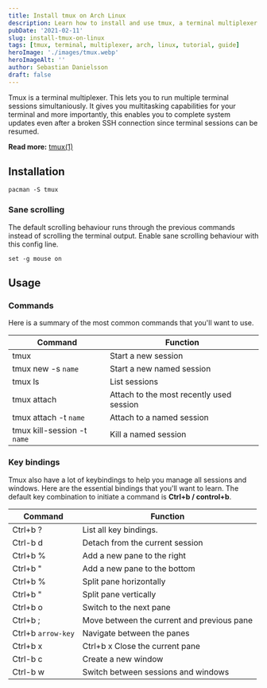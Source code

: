 ```yaml
---
title: Install tmux on Arch Linux
description: Learn how to install and use tmux, a terminal multiplexer that enables multiple terminal sessions, multitasking capabilities, and persistent SSH sessions.
pubDate: '2021-02-11'
slug: install-tmux-on-linux
tags: [tmux, terminal, multiplexer, arch, linux, tutorial, guide]
heroImage: './images/tmux.webp'
heroImageAlt: ''
author: Sebastian Danielsson
draft: false
---
```


Tmux is a terminal multiplexer. This lets you to run multiple terminal sessions simultaniously. It gives you multitasking capabilities for your terminal and more importantly, this enables you to complete system updates even after a broken SSH connection since terminal sessions can be resumed.

<!--truncate-->

**Read more:** [tmux(1)](https://man7.org/linux/man-pages/man1/tmux.1.html)

## Installation

```shell
pacman -S tmux
```

### Sane scrolling

The default scrolling behaviour runs through the previous commands instead of scrolling the terminal output. Enable sane scrolling behaviour with this config line.

```shell title="~/.config/tmux/tmux.conf"
set -g mouse on
```

## Usage

### Commands

Here is a summary of the most common commands that you'll want to use.

| Command                     | Function                                 |
| --------------------------- | ---------------------------------------- |
| tmux                        | Start a new session                      |
| tmux new -s `name`          | Start a new named session                |
| tmux ls                     | List sessions                            |
| tmux attach                 | Attach to the most recently used session |
| tmux attach -t `name`       | Attach to a named session                |
| tmux kill-session -t `name` | Kill a named session                     |

### Key bindings

Tmux also have a lot of keybindings to help you manage all sessions and windows. Here are the essential bindings that you'll want to learn. The default key combination to initiate a command is **Ctrl+b / control+b**.

| Command            | Function                                   |
| ------------------ | ------------------------------------------ |
| Ctrl+b ?           | List all key bindings.                     |
| Ctrl-b d           | Detach from the current session            |
| Ctrl+b %           | Add a new pane to the right                |
| Ctrl+b "           | Add a new pane to the bottom               |
| Ctrl+b %           | Split pane horizontally                    |
| Ctrl+b "           | Split pane vertically                      |
| Ctrl+b o           | Switch to the next pane                    |
| Ctrl+b ;           | Move between the current and previous pane |
| Ctrl+b `arrow-key` | Navigate between the panes                 |
| Ctrl+b x           | Ctrl+b x Close the current pane            |
| Ctrl-b c           | Create a new window                        |
| Ctrl-b w           | Switch between sessions and windows        |
